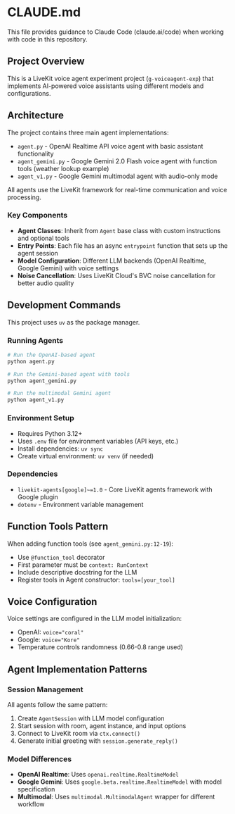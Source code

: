 # CLAUDE.md

This file provides guidance to Claude Code (claude.ai/code) when working with code in this repository.

## Project Overview

This is a LiveKit voice agent experiment project (`g-voiceagent-exp`) that implements AI-powered voice assistants using different models and configurations.

## Architecture

The project contains three main agent implementations:

- `agent.py` - OpenAI Realtime API voice agent with basic assistant functionality
- `agent_gemini.py` - Google Gemini 2.0 Flash voice agent with function tools (weather lookup example)
- `agent_v1.py` - Google Gemini multimodal agent with audio-only mode

All agents use the LiveKit framework for real-time communication and voice processing.

### Key Components

- **Agent Classes**: Inherit from `Agent` base class with custom instructions and optional tools
- **Entry Points**: Each file has an async `entrypoint` function that sets up the agent session
- **Model Configuration**: Different LLM backends (OpenAI Realtime, Google Gemini) with voice settings
- **Noise Cancellation**: Uses LiveKit Cloud's BVC noise cancellation for better audio quality

## Development Commands

This project uses `uv` as the package manager.

### Running Agents
```bash
# Run the OpenAI-based agent
python agent.py

# Run the Gemini-based agent with tools
python agent_gemini.py

# Run the multimodal Gemini agent
python agent_v1.py
```

### Environment Setup
- Requires Python 3.12+
- Uses `.env` file for environment variables (API keys, etc.)
- Install dependencies: `uv sync`
- Create virtual environment: `uv venv` (if needed)

### Dependencies
- `livekit-agents[google]~=1.0` - Core LiveKit agents framework with Google plugin
- `dotenv` - Environment variable management

## Function Tools Pattern

When adding function tools (see `agent_gemini.py:12-19`):
- Use `@function_tool` decorator
- First parameter must be `context: RunContext`
- Include descriptive docstring for the LLM
- Register tools in Agent constructor: `tools=[your_tool]`

## Voice Configuration

Voice settings are configured in the LLM model initialization:
- OpenAI: `voice="coral"`
- Google: `voice="Kore"`
- Temperature controls randomness (0.66-0.8 range used)

## Agent Implementation Patterns

### Session Management
All agents follow the same pattern:
1. Create `AgentSession` with LLM model configuration
2. Start session with room, agent instance, and input options
3. Connect to LiveKit room via `ctx.connect()`
4. Generate initial greeting with `session.generate_reply()`

### Model Differences
- **OpenAI Realtime**: Uses `openai.realtime.RealtimeModel` 
- **Google Gemini**: Uses `google.beta.realtime.RealtimeModel` with model specification
- **Multimodal**: Uses `multimodal.MultimodalAgent` wrapper for different workflow